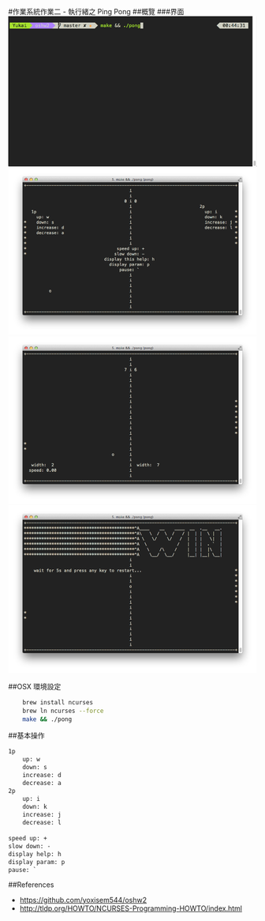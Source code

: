 #作業系統作業二 - 執行緒之 Ping Pong
##概覽
###界面
![1](gameplay.gif)
![help](help.png)
![param](param.png)
![win](win.png)


##OSX 環境設定

```bash
	brew install ncurses
	brew ln ncurses --force
	make && ./pong
```

##基本操作
```
1p
	up: w
	down: s
	increase: d
	decrease: a
2p
	up: i
	down: k
	increase: j
	decrease: l

speed up: +
slow down: -
display help: h
display param: p
pause: `
```

##References
* https://github.com/yoxisem544/oshw2
* http://tldp.org/HOWTO/NCURSES-Programming-HOWTO/index.html